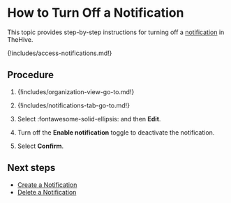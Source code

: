 # How to Turn Off a Notification

This topic provides step-by-step instructions for turning off a [notification](about-notifications.md) in TheHive.

{!includes/access-notifications.md!}

<h2>Procedure</h2>

1. {!includes/organization-view-go-to.md!}

2. {!includes/notifications-tab-go-to.md!}

3. Select :fontawesome-solid-ellipsis: and then **Edit**.

4. Turn off the **Enable notification** toggle to deactivate the notification.

5. Select **Confirm**.

<h2>Next steps</h2>

* [Create a Notification](create-a-notification.md)
* [Delete a Notification](delete-a-notification.md)
